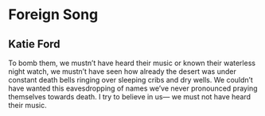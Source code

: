 # Foreign Song
## Katie Ford
To bomb them,
we mustn’t have heard their music
or known their waterless night watch,
we mustn’t have seen how already
the desert was under constant death bells
ringing over sleeping cribs and dry wells.
We couldn’t have wanted
this eavesdropping
of names we’ve never pronounced
praying themselves towards death.
I try to believe in us—
we must not
have heard
their music.